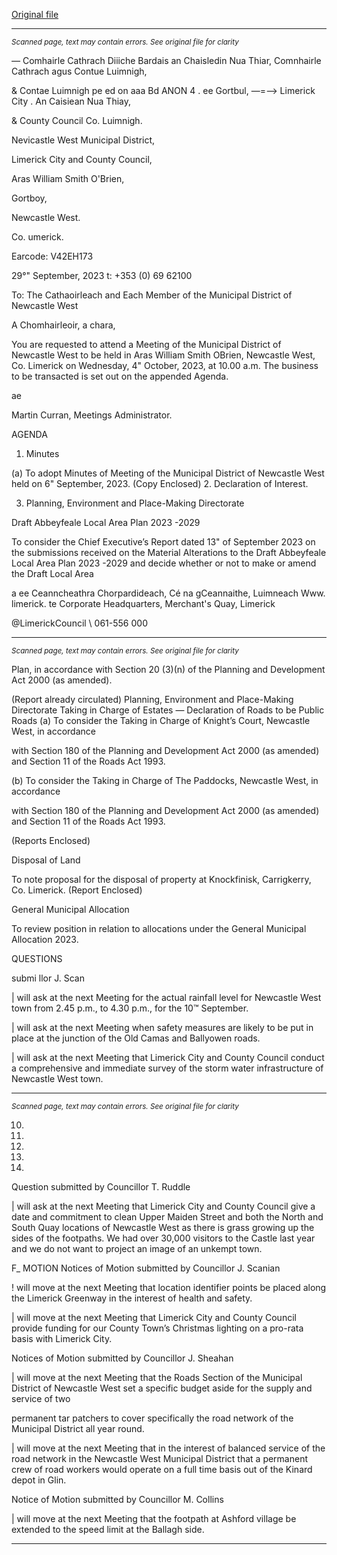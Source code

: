 [Original file](https://www.limerick.ie/sites/default/files/media/documents/2023-10/00-Agenda-Monthly-Meeting-of-the-Municipal-District-of-Newcastle-West-4th-October-2023.pdf)

---
*<small>Scanned page, text may contain errors. See original file for clarity</small>*  

_—_ Comhairle Cathrach Diiiche Bardais an Chaisledin Nua Thiar,
Comnhairle Cathrach agus Contue Luimnigh,

& Contae Luimnigh pe ed on aaa Bd
ANON 4 . ee Gortbul,
—=—> Limerick City . An Caisiean Nua Thiay,

& County Council Co. Luimnigh.

Nevicastle West Municipal District,

Limerick City and County Council,

Aras William Smith O'Brien,

Gortboy,

Newcastle West.

Co. umerick.

Earcode: V42EH173

29°" September, 2023 t: +353 (0) 69 62100

To: The Cathaoirleach and Each Member of the Municipal District of Newcastle West

A Chomhairleoir, a chara,

You are requested to attend a Meeting of the Municipal District of Newcastle West to be held
in Aras William Smith OBrien, Newcastle West, Co. Limerick on Wednesday, 4" October,
2023, at 10.00 a.m. The business to be transacted is set out on the appended Agenda.

ae

Martin Curran,
Meetings Administrator.

AGENDA

1. Minutes

(a) To adopt Minutes of Meeting of the Municipal District of Newcastle West held on 6"
September, 2023.
(Copy Enclosed)
2. Declaration of Interest.

3. Planning, Environment and Place-Making Directorate

Draft Abbeyfeale Local Area Plan 2023 -2029

To consider the Chief Executive’s Report dated 13" of September 2023 on the
submissions received on the Material Alterations to the Draft Abbeyfeale Local Area
Plan 2023 -2029 and decide whether or not to make or amend the Draft Local Area

a ee
Ceanncheathra Chorpardideach, Cé na gCeannaithe, Luimneach Www. limerick. te
Corporate Headquarters, Merchant's Quay, Limerick

@LimerickCouncil
\ 061-556 000


---
*<small>Scanned page, text may contain errors. See original file for clarity</small>*  

Plan, in accordance with Section 20 (3)(n) of the Planning and Development Act 2000
(as amended).

(Report already circulated)
Planning, Environment and Place-Making Directorate
Taking in Charge of Estates — Declaration of Roads to be Public Roads
(a) To consider the Taking in Charge of Knight’s Court, Newcastle West, in accordance

with Section 180 of the Planning and Development Act 2000 (as amended) and
Section 11 of the Roads Act 1993.

(b) To consider the Taking in Charge of The Paddocks, Newcastle West, in accordance

with Section 180 of the Planning and Development Act 2000 (as amended) and
Section 11 of the Roads Act 1993.

(Reports Enclosed)

Disposal of Land

To note proposal for the disposal of property at Knockfinisk, Carrigkerry, Co. Limerick.
(Report Enclosed)

General Municipal Allocation

To review position in relation to allocations under the General Municipal Allocation
2023.

QUESTIONS

submi llor J. Scan

| will ask at the next Meeting for the actual rainfall level for Newcastle West town
from 2.45 p.m., to 4.30 p.m., for the 10™ September.

| will ask at the next Meeting when safety measures are likely to be put in place at
the junction of the Old Camas and Ballyowen roads.

| will ask at the next Meeting that Limerick City and County Council conduct a
comprehensive and immediate survey of the storm water infrastructure of
Newcastle West town.


---
*<small>Scanned page, text may contain errors. See original file for clarity</small>*  

10.

11.

13.

14.

15.

Question submitted by Councillor T. Ruddle

| will ask at the next Meeting that Limerick City and County Council give a date and
commitment to clean Upper Maiden Street and both the North and South Quay
locations of Newcastle West as there is grass growing up the sides of the footpaths.
We had over 30,000 visitors to the Castle last year and we do not want to project an
image of an unkempt town.

F_ MOTION
Notices of Motion submitted by Councillor J. Scanian

! will move at the next Meeting that location identifier points be placed along the
Limerick Greenway in the interest of health and safety.

| will move at the next Meeting that Limerick City and County Council provide funding
for our County Town’s Christmas lighting on a pro-rata basis with Limerick City.

Notices of Motion submitted by Councillor J. Sheahan

| will move at the next Meeting that the Roads Section of the Municipal District of
Newcastle West set a specific budget aside for the supply and service of two

permanent tar patchers to cover specifically the road network of the Municipal
District all year round.

| will move at the next Meeting that in the interest of balanced service of the road
network in the Newcastle West Municipal District that a permanent crew of road
workers would operate on a full time basis out of the Kinard depot in Glin.

Notice of Motion submitted by Councillor M. Collins

| will move at the next Meeting that the footpath at Ashford village be extended to
the speed limit at the Ballagh side.


---
